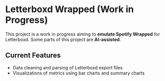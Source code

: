 # Letterboxd Wrapped (Work in Progress)

This project is a work in progress aiming to **emulate Spotify Wrapped** for Letterboxd. Some parts of this project are **AI-assisted**.

## Current Features
- Data cleaning and parsing of Letterboxd export files
- Visualizations of metrics using bar charts and summary charts